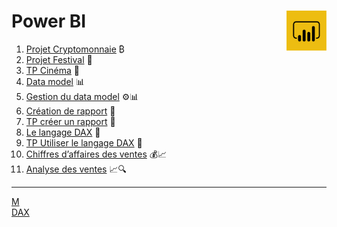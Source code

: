 # **Power BI** <a href="https://github.com/MiKL5/BI/"><img align="right" src="assets/powerBi.png" alt="Power BI" height="64px"></a>

1. [Projet Cryptomonnaie](1_introduction) ₿
2. [Projet Festival](2_projet_festivals) 🎉
3. [TP Cinéma](3_cinema) 🎥
4. [Data model](4_dataModel) 📊
5. [Gestion du data model](4_dataModel/tp) ⚙️📊
6. [Création de rapport](5_creationDeRapport) 📝
7. [TP créer un rapport](6_rapportCinema) 📝
8. [Le langage DAX](7_dax) 🧮
9. [TP Utiliser le langage DAX](8_tpDax) 🧮
10. [Chiffres d’affaires des ventes](9_tpVentes) 💰📈
11. [Analyse des ventes](10_tpVentes1) 📈🔍
___
[M](docs/M)  
[DAX](docs/DAX)